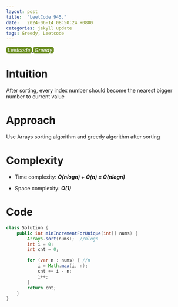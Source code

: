 ```yaml
---
layout: post
title:  "LeetCode 945."
date:   2024-06-14 08:50:24 +0800
categories: jekyll update
tags: Greedy, Leetcode
---
```

<html>
<style>
    .tag-style {
        background-color: olivedrab;
        border-radius: 5px;
        padding-left: 4px;
        padding-right: 4px;
        display: inline-block;
        color: white;
        cursor: pointer;
    }
</style>
<body>
<a href="/tags/">
    <div class="tag-style"><i>Leetcode</i></div>
</a>
<a href="/tags/">
    <div class="tag-style"><i>Greedy</i></div>
</a>
<div markdown="block" style="margin-top: 10px">
    
# Intuition
After sorting, every index number should become the nearest bigger number to current value

# Approach
Use Arrays sorting algorithm and greedy algorithm after sorting

# Complexity
- Time complexity: ***O(nlogn) + O(n) = O(nlogn)***

- Space complexity: ***O(1)***

# Code
```java
class Solution {
    public int minIncrementForUnique(int[] nums) {
        Arrays.sort(nums);  //nlogn
        int i = 0;
        int cnt = 0;

        for (var n : nums) { //n
            i = Math.max(i, n);
            cnt += i - n;
            i++;
        }
        return cnt;
    }
}
```

</div>
</body>
</html>
